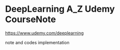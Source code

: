 # DeepLearning A_Z Udemy CourseNote
https://www.udemy.com/deeplearning

note and codes implementation 
